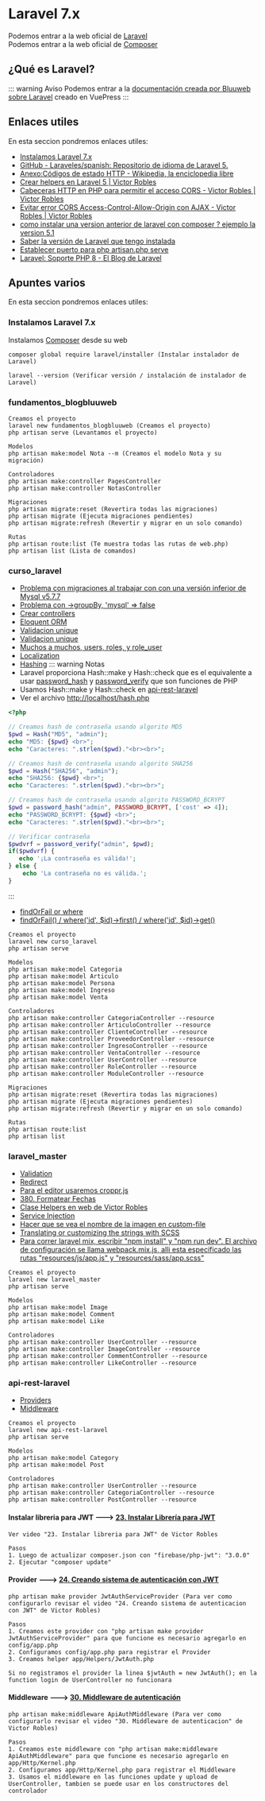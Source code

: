 # Laravel 7.x

Podemos entrar a la web oficial de [Laravel](https://laravel.com/)<br>
Podemos entrar a la web oficial de [Composer](https://getcomposer.org/)

## ¿Qué es Laravel?

::: warning Aviso
Podemos entrar a la [documentación creada por Bluuweb sobre Laravel](https://bluuweb.github.io/tutorial-laravel/) creado en VuePress
:::

## Enlaces utiles

En esta seccion pondremos enlaces utiles:

* [Instalamos Laravel 7.x](https://laravel.com/docs/7.x#installing-laravel)
* [GitHub - Laraveles/spanish: Repositorio de idioma de Laravel 5.](https://github.com/Laraveles/spanish)
* [Anexo:Códigos de estado HTTP - Wikipedia, la enciclopedia libre](https://es.wikipedia.org/wiki/Anexo:Códigos_de_estado_HTTP)
* [Crear helpers en Laravel 5 | Victor Robles](https://victorroblesweb.es/2018/01/18/crear-helpers-en-laravel-5/)
* [Cabeceras HTTP en PHP para permitir el acceso CORS - Victor Robles | Victor Robles](https://victorroblesweb.es/2017/04/23/cabeceras-http-php-permitir-acceso-cors/)
* [Evitar error CORS Access-Control-Allow-Origin con AJAX - Victor Robles | Victor Robles](https://victorroblesweb.es/2016/01/20/evitar-error-cors-access-control-allow-origin-con-ajax/)
* [como instalar una version anterior de laravel con composer ? ejemplo la version 5.1](https://platzi.com/comunidad/aa351770-2d96-4841-8e0c-e5528dd53558/)
* [Saber la versión de Laravel que tengo instalada](https://desarrolloweb.com/faq/saber-version-laravel-instalada)
* [Establecer puerto para php artisan.php serve](https://qastack.mx/programming/17990820/set-port-for-php-artisan-php-serve)
* [Laravel: Soporte PHP 8 - El Blog de Laravel](https://blog.laravel.com/laravel-php-8-support)

## Apuntes varios

En esta seccion pondremos enlaces utiles:

### Instalamos Laravel 7.x
Instalamos [Composer](https://getcomposer.org/) desde su web
```
composer global require laravel/installer (Instalar instalador de Laravel)

laravel --version (Verificar versión / instalación de instalador de Laravel)
```

### fundamentos_blogbluuweb 
```
Creamos el proyecto
laravel new fundamentos_blogbluuweb (Creamos el proyecto)
php artisan serve (Levantamos el proyecto)

Modelos 
php artisan make:model Nota --m (Creamos el modelo Nota y su migración)

Controladores
php artisan make:controller PagesController
php artisan make:controller NotasController

Migraciones
php artisan migrate:reset (Revertira todas las migraciones)
php artisan migrate (Ejecuta migraciones pendientes)
php artisan migrate:refresh (Revertir y migrar en un solo comando)

Rutas
php artisan route:list (Te muestra todas las rutas de web.php)
php artisan list (Lista de comandos)
```

### curso_laravel
* [Problema con migraciones al trabajar con con una versión inferior de Mysql v5.7.7](https://bluuweb.github.io/tutorial-laravel/bases-datos/#migraciones)
* [Problema con ->groupBy, 'mysql' => false](https://stackoverflow.com/questions/40917189/laravel-syntax-error-or-access-violation-1055-error)
* [Crear controllers](https://laravel.com/docs/7.x/controllers#resource-controllers)
* [Eloquent ORM](https://laravel.com/docs/7.x/eloquent)
* [Validacion unique](https://laraveles.com/foro/viewtopic.php?id=1957)
* [Validacion unique](https://es.stackoverflow.com/questions/80943/error-al-actualizar-un-campo-unique)
* [Muchos a muchos, users, roles, y role_user](https://laravel.com/docs/7.x/eloquent-relationships#many-to-many)
* [Localization](https://laravel.com/docs/7.x/localization)
* [Hashing](https://laravel.com/docs/7.x/hashing)
::: warning Notas
* Laravel proporciona Hash::make y Hash::check que es el equivalente a usar [password_hash](https://www.php.net/manual/es/function.password-hash.php) y [password_verify](https://www.php.net/manual/es/function.password-verify.php) que son funciones de PHP
* Usamos Hash::make y Hash::check en [api-rest-laravel](/laravel/#api-rest-laravel)
* Ver el archivo [http://localhost/hash.php](http://localhost/hash.php)
```php
<?php 

// Creamos hash de contraseña usando algorito MD5
$pwd = Hash("MD5", "admin");
echo "MD5: {$pwd} <br>";
echo "Caracteres: ".strlen($pwd)."<br><br>";

// Creamos hash de contraseña usando algorito SHA256
$pwd = Hash("SHA256", "admin");
echo "SHA256: {$pwd} <br>";
echo "Caracteres: ".strlen($pwd)."<br><br>";

// Creamos hash de contraseña usando algorito PASSWORD_BCRYPT
$pwd = password_hash("admin", PASSWORD_BCRYPT, ['cost' => 4]);
echo "PASSWORD_BCRYPT: {$pwd} <br>";
echo "Caracteres: ".strlen($pwd)."<br><br>";

// Verificar contraseña
$pwdvrf = password_verify("admin", $pwd);
if($pwdvrf) {
   echo '¡La contraseña es válida!';
} else {
    echo 'La contraseña no es válida.';
}
```
:::

* [findOrFail or where](https://laracasts.com/discuss/channels/eloquent/non-static-method-illuminatedatabaseeloquentmodelupdate-should-not-be-called-statically)
* [findOrFail() / where('id', $id)->first() / where('id', $id)->get()](https://stackoverflow.com/questions/30888527/findorfail-laravel-5-function-for-specific-field)

```
Creamos el proyecto
laravel new curso_laravel 
php artisan serve 

Modelos
php artisan make:model Categoria 
php artisan make:model Articulo
php artisan make:model Persona
php artisan make:model Ingreso
php artisan make:model Venta

Controladores
php artisan make:controller CategoriaController --resource 
php artisan make:controller ArticuloController --resource
php artisan make:controller ClienteController --resource
php artisan make:controller ProveedorController --resource
php artisan make:controller IngresoController --resource
php artisan make:controller VentaController --resource
php artisan make:controller UserController --resource
php artisan make:controller RoleController --resource
php artisan make:controller ModuleController --resource

Migraciones
php artisan migrate:reset (Revertira todas las migraciones)
php artisan migrate (Ejecuta migraciones pendientes)
php artisan migrate:refresh (Revertir y migrar en un solo comando)

Rutas
php artisan route:list
php artisan list
```

### laravel_master
* [Validation](https://laravel.com/docs/7.x/validation#manually-creating-validators)
* [Redirect](https://laravel.com/docs/7.x/responses#redirects)
* [Para el editor usaremos croppr.js](https://programadorwebvalencia.com/javascript-recortar-y-previsualizar-imagen/)
* [380. Formatear Fechas](https://www.udemy.com/course/master-en-php-sql-poo-mvc-laravel-symfony-4-wordpress/learn/lecture/11934452?components=buy_button,discount_expiration,gift_this_course,purchase,deal_badge,redeem_coupon&couponCode=M1ESPECIAL#overview)
* [Clase Helpers en web de Victor Robles](https://victorroblesweb.es/2018/01/18/crear-helpers-en-laravel-5/)
* [Service Injection](https://laravel.com/docs/7.x/blade#service-injection)
* [Hacer que se vea el nombre de la imagen en custom-file](https://es.stackoverflow.com/questions/256682/bootstrap-4-input-file-no-se-ve-en-el-label-el-nombre-del-fichero-subido)
* [Translating or customizing the strings with SCSS](https://getbootstrap.com/docs/4.5/components/forms/#translating-or-customizing-the-strings-with-scss)
* [Para correr laravel mix, escribir "npm install" y "npm run dev". El archivo de configuración se llama webpack.mix.js, alli esta especificado las rutas "resources/js/app.js" y "resources/sass/app.scss"](https://laravel.com/docs/7.x/mix#running-mix)

```
Creamos el proyecto
laravel new laravel_master
php artisan serve

Modelos
php artisan make:model Image
php artisan make:model Comment
php artisan make:model Like

Controladores
php artisan make:controller UserController --resource
php artisan make:controller ImageController --resource 
php artisan make:controller CommentController --resource
php artisan make:controller LikeController --resource
```

### api-rest-laravel
* [Providers](https://laravel.com/docs/7.x/providers)
* [Middleware](https://laravel.com/docs/7.x/middleware)

```
Creamos el proyecto
laravel new api-rest-laravel
php artisan serve

Modelos
php artisan make:model Category
php artisan make:model Post

Controladores
php artisan make:controller UserController --resource
php artisan make:controller CategoriaController --resource 
php artisan make:controller PostController --resource
```

#### Instalar libreria para JWT ---> [23. Instalar Librería para JWT](https://www.udemy.com/course/master-en-desarrollo-web-full-stack-angular-node-laravel-symfony/learn/lecture/13144876#overview)
```
Ver video "23. Instalar libreria para JWT" de Victor Robles

Pasos
1. Luego de actualizar composer.json con "firebase/php-jwt": "3.0.0"
2. Ejecutar "composer update"
```

#### Provider ---> [24. Creando sistema de autenticación con JWT](https://www.udemy.com/course/master-en-desarrollo-web-full-stack-angular-node-laravel-symfony/learn/lecture/13144882#overview)
```
php artisan make provider JwtAuthServiceProvider (Para ver como configurarlo revisar el video "24. Creando sistema de autenticacion con JWT" de Victor Robles)

Pasos
1. Creamos este provider con "php artisan make provider JwtAuthServiceProvider" para que funcione es necesario agregarlo en config/app.php
2. Configuramos config/app.php para registrar el Provider
3. Creamos helper app/Helpers/JwtAuth.php

Si no registramos el provider la linea $jwtAuth = new JwtAuth(); en la function login de UserController no funcionara
```

#### Middleware ---> [30. Middleware de autenticación](https://www.udemy.com/course/master-en-desarrollo-web-full-stack-angular-node-laravel-symfony/learn/lecture/13154952#content)
```
php artisan make:middleware ApiAuthMiddleware (Para ver como configurarlo revisar el video "30. Middleware de autenticacion" de Victor Robles)

Pasos
1. Creamos este middleware con "php artisan make:middleware ApiAuthMiddleware" para que funcione es necesario agregarlo en app/Http/Kernel.php
2. Configuramos app/Http/Kernel.php para registrar el Middleware
3. Usamos el middleware en las funciones update y upload de UserController, tambien se puede usar en los constructores del controlador
```